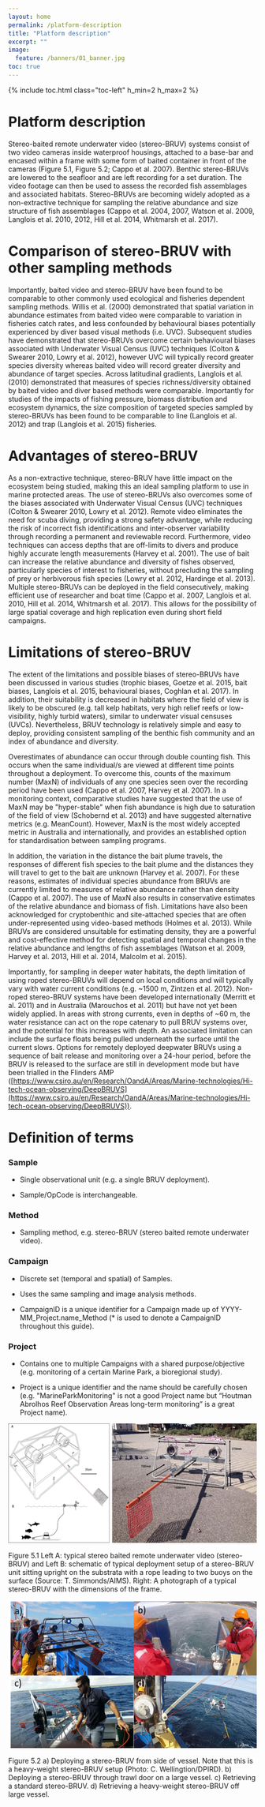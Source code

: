 ```yaml
---
layout: home
permalink: /platform-description
title: "Platform description"
excerpt: ""
image:
  feature: /banners/01_banner.jpg
toc: true
---
```

{% include toc.html class="toc-left" h_min=2 h_max=2 %}
<p style="text-align:justify">

# Platform description

Stereo-baited remote underwater video (stereo-BRUV) systems consist of two video cameras inside waterproof housings, attached to a base-bar and encased within a frame with some form of baited container in front of the cameras (Figure 5.1, Figure 5.2; Cappo et al. 2007). Benthic stereo-BRUVs are lowered to the seafloor and are left recording for a set duration. The video footage can then be used to assess the recorded fish assemblages and associated habitats. Stereo-BRUVs are becoming widely adopted as a non-extractive technique for sampling the relative abundance and size structure of fish assemblages (Cappo et al. 2004, 2007, Watson et al. 2009, Langlois et al. 2010, 2012, Hill et al. 2014, Whitmarsh et al. 2017).

# Comparison of stereo-BRUV with other sampling methods

Importantly, baited video and stereo-BRUV have been found to be comparable to other commonly used ecological and fisheries dependent sampling methods. Willis et al. (2000) demonstrated that spatial variation in abundance estimates from baited video were comparable to variation in fisheries catch rates, and less confounded by behavioural biases potentially experienced by diver based visual methods (i.e. UVC). Subsequent studies have demonstrated that stereo-BRUVs overcome certain behavioural biases associated with Underwater Visual Census (UVC) techniques (Colton & Swearer 2010, Lowry et al. 2012), however UVC will typically record greater species diversity whereas baited video will record greater diversity and abundance of target species. Across latitudinal gradients, Langlois et al. (2010) demonstrated that measures of species richness/diversity obtained by baited video and diver based methods were comparable. Importantly for studies of the impacts of fishing pressure, biomass distribution and ecosystem dynamics, the size composition of targeted species sampled by stereo-BRUVs has been found to be comparable to line (Langlois et al. 2012) and trap (Langlois et al. 2015) fisheries.

# Advantages of stereo-BRUV

As a non-extractive technique, stereo-BRUV have little impact on the ecosystem being studied, making this an ideal sampling platform to use in marine protected areas. The use of stereo-BRUVs also overcomes some of the biases associated with Underwater Visual Census (UVC) techniques (Colton & Swearer 2010, Lowry et al. 2012). Remote video eliminates the need for scuba diving, providing a strong safety advantage, while reducing the risk of incorrect fish identifications and inter-observer variability through recording a permanent and reviewable record. Furthermore, video techniques can access depths that are off-limits to divers and produce highly accurate length measurements (Harvey et al. 2001). The use of bait can increase the relative abundance and diversity of fishes observed, particularly species of interest to fisheries, without precluding the sampling of prey or herbivorous fish species (Lowry et al. 2012, Hardinge et al. 2013). Multiple stereo-BRUVs can be deployed in the field consecutively, making efficient use of researcher and boat time (Cappo et al. 2007, Langlois et al. 2010, Hill et al. 2014, Whitmarsh et al. 2017). This allows for the possibility of large spatial coverage and high replication even during short field campaigns.

# Limitations of stereo-BRUV

The extent of the limitations and possible biases of stereo-BRUVs have been discussed in various studies (trophic biases, Goetze et al. 2015, bait biases, Langlois et al. 2015, behavioural biases, Coghlan et al. 2017). In addition, their suitability is decreased in habitats where the field of view is likely to be obscured (e.g. tall kelp habitats, very high relief reefs or low-visibility, highly turbid waters), similar to underwater visual censuses (UVCs). Nevertheless, BRUV technology is relatively simple and easy to deploy, providing consistent sampling of the benthic fish community and an index of abundance and diversity.

Overestimates of abundance can occur through double counting fish. This occurs when the same individual/s are viewed at different time points throughout a deployment. To overcome this, counts of the maximum number (MaxN) of individuals of any one species seen over the recording period have been used (Cappo et al. 2007, Harvey et al. 2007). In a monitoring context, comparative studies have suggested that the use of MaxN may be "hyper-stable" when fish abundance is high due to saturation of the field of view (Schobernd et al. 2013) and have suggested alternative metrics (e.g. MeanCount). However, MaxN is the most widely accepted metric in Australia and internationally, and provides an established option for standardisation between sampling programs.

In addition, the variation in the distance the bait plume travels, the responses of different fish species to the bait plume and the distances they will travel to get to the bait are unknown (Harvey et al. 2007). For these reasons, estimates of individual species abundance from BRUVs are currently limited to measures of relative abundance rather than density (Cappo et al. 2007). The use of MaxN also results in conservative estimates of the relative abundance and biomass of fish. Limitations have also been acknowledged for cryptobenthic and site-attached species that are often under-represented using video-based methods (Holmes et al. 2013). While BRUVs are considered unsuitable for estimating density, they are a powerful and cost-effective method for detecting spatial and temporal changes in the relative abundance and lengths of fish assemblages (Watson et al. 2009, Harvey et al. 2013, Hill et al. 2014, Malcolm et al. 2015).

Importantly, for sampling in deeper water habitats, the depth limitation of using roped stereo-BRUVs will depend on local conditions and will typically vary with water current conditions (e.g. ~1500 m, Zintzen et al. 2012). Non-roped stereo-BRUV systems have been developed internationally (Merritt et al. 2011) and in Australia (Marouchos et al. 2011) but have not yet been widely applied. In areas with strong currents, even in depths of ~60 m, the water resistance can act on the rope catenary to pull BRUV systems over, and the potential for this increases with depth. An associated limitation can include the surface floats being pulled underneath the surface until the current slows. Options for remotely deployed deepwater BRUVs using a sequence of bait release and monitoring over a 24-hour period, before the BRUV is released to the surface are still in development mode but have been trialled in the Flinders AMP ([https://www.csiro.au/en/Research/OandA/Areas/Marine-technologies/Hi-tech-ocean-observing/DeepBRUVS](https://www.csiro.au/en/Research/OandA/Areas/Marine-technologies/Hi-tech-ocean-observing/DeepBRUVS)).

# Definition of terms

### Sample

* Single observational unit (e.g. a single BRUV deployment).

* Sample/OpCode is interchangeable.

### Method

* Sampling method, e.g. stereo-BRUV (stereo baited remote underwater video).

### Campaign

* Discrete set (temporal and spatial) of Samples.

* Uses the same sampling and image analysis methods.

* CampaignID is a unique identifier for a Campaign made up of YYYY-MM_Project.name_Method (* is used to denote a CampaignID throughout this guide).

### Project

* Contains one to multiple Campaigns with a shared purpose/objective (e.g. monitoring of a certain Marine Park, a bioregional study).

* Project is a unique identifier and the name should be carefully chosen (e.g. "MarineParkMonitoring" is not a good Project name but “Houtman Abrolhos Reef Observation Areas long-term monitoring” is a great Project name).

![image alt text](/images/figures/image_5.1.png)

Figure 5.1 Left A: typical stereo baited remote underwater video (stereo-BRUV) and Left B: schematic of typical deployment setup of a stereo-BRUV unit sitting upright on the substrata with a rope leading to two buoys on the surface (Source: T. Simmonds/AIMS). Right: A photograph of a typical stereo-BRUV with the dimensions of the frame.

![image alt text](/images/figures/image_5.2.png)

Figure 5.2 a) Deploying a stereo-BRUV from side of vessel. Note that this is a heavy-weight stereo-BRUV setup (Photo: C. Wellingtion/DPIRD). b) Deploying a stereo-BRUV through trawl door on a large vessel. c) Retrieving a standard stereo-BRUV. d) Retrieving a heavy-weight stereo-BRUV off large vessel.
</p>
